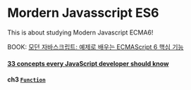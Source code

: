 # Mordern Javasscript ES6


This is about studying Modern Javascript ECMA6!

BOOK: [모던 자바스크립트: 예제로 배우는 ECMAScript 6 핵심 기능](https://www.aladin.co.kr/shop/wproduct.aspx?ItemId=122260559)

#### [33 concepts every JavaScript developer should know](https://github.com/leonardomso/33-js-concepts (edited))


#### ch3 [`Function`](./ch3.Function.md)
